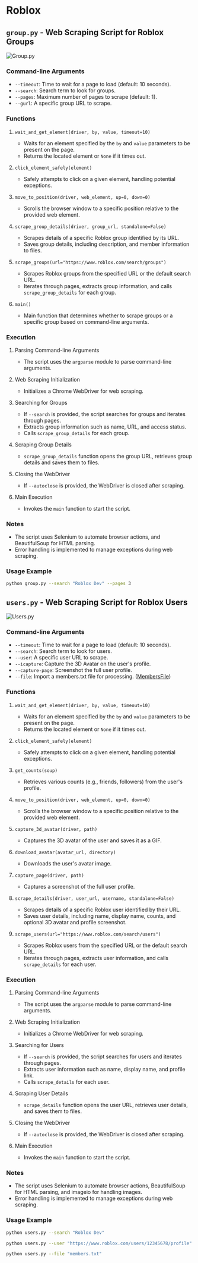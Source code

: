 # Roblox

## `group.py` - Web Scraping Script for Roblox Groups

![Group.py](../.github/assets/Code_BoLvoW97Gq.gif)

### Command-line Arguments

- `--timeout`: Time to wait for a page to load (default: 10 seconds).
- `--search`: Search term to look for groups.
- `--pages`: Maximum number of pages to scrape (default: 1).
- `--gurl`: A specific group URL to scrape.

### Functions

1. `wait_and_get_element(driver, by, value, timeout=10)`
    - Waits for an element specified by the `by` and `value` parameters to be present on the page.
    - Returns the located element or `None` if it times out.

2. `click_element_safely(element)`
    - Safely attempts to click on a given element, handling potential exceptions.

3. `move_to_position(driver, web_element, up=0, down=0)`
    - Scrolls the browser window to a specific position relative to the provided web element.

4. `scrape_group_details(driver, group_url, standalone=False)`
    - Scrapes details of a specific Roblox group identified by its URL.
    - Saves group details, including description, and member information to files.

5. `scrape_groups(url="https://www.roblox.com/search/groups")`
    - Scrapes Roblox groups from the specified URL or the default search URL.
    - Iterates through pages, extracts group information, and calls `scrape_group_details` for each group.

6. `main()`
    - Main function that determines whether to scrape groups or a specific group based on command-line arguments.

### Execution

1. Parsing Command-line Arguments
    - The script uses the `argparse` module to parse command-line arguments.

2. Web Scraping Initialization
    - Initializes a Chrome WebDriver for web scraping.

3. Searching for Groups
    - If `--search` is provided, the script searches for groups and iterates through pages.
    - Extracts group information such as name, URL, and access status.
    - Calls `scrape_group_details` for each group.

4. Scraping Group Details
    - `scrape_group_details` function opens the group URL, retrieves group details and saves them to files.

5. Closing the WebDriver
    - If `--autoclose` is provided, the WebDriver is closed after scraping.

6. Main Execution
    - Invokes the `main` function to start the script.

### Notes

- The script uses Selenium to automate browser actions, and BeautifulSoup for HTML parsing.
- Error handling is implemented to manage exceptions during web scraping.

### Usage Example

```bash
python group.py --search "Roblox Dev" --pages 3
```



## `users.py` - Web Scraping Script for Roblox Users

![Users.py](../.github/assets/chrome_eJze3s3T4h.gif)

### Command-line Arguments

- `--timeout`: Time to wait for a page to load (default: 10 seconds).
- `--search`: Search term to look for users.
- `--user`: A specific user URL to scrape.
- `--icapture`: Capture the 3D Avatar on the user's profile.
- `--capture-page`: Screenshot the full user profile.
- `--file`: Import a members.txt file for processing. ([MembersFile](https://github.com/0xYami/moderate/wiki/MembersFile))

### Functions

1. `wait_and_get_element(driver, by, value, timeout=10)`
    - Waits for an element specified by the `by` and `value` parameters to be present on the page.
    - Returns the located element or `None` if it times out.

2. `click_element_safely(element)`
    - Safely attempts to click on a given element, handling potential exceptions.

3. `get_counts(soup)`
    - Retrieves various counts (e.g., friends, followers) from the user's profile.

4. `move_to_position(driver, web_element, up=0, down=0)`
    - Scrolls the browser window to a specific position relative to the provided web element.

5. `capture_3d_avatar(driver, path)`
    - Captures the 3D avatar of the user and saves it as a GIF.

6. `download_avatar(avatar_url, directory)`
    - Downloads the user's avatar image.

7. `capture_page(driver, path)`
    - Captures a screenshot of the full user profile.

8. `scrape_details(driver, user_url, username, standalone=False)`
    - Scrapes details of a specific Roblox user identified by their URL.
    - Saves user details, including name, display name, counts, and optional 3D avatar and profile screenshot.

9. `scrape_users(url="https://www.roblox.com/search/users")`
    - Scrapes Roblox users from the specified URL or the default search URL.
    - Iterates through pages, extracts user information, and calls `scrape_details` for each user.

### Execution

1. Parsing Command-line Arguments
    - The script uses the `argparse` module to parse command-line arguments.

2. Web Scraping Initialization
    - Initializes a Chrome WebDriver for web scraping.

3. Searching for Users
    - If `--search` is provided, the script searches for users and iterates through pages.
    - Extracts user information such as name, display name, and profile link.
    - Calls `scrape_details` for each user.

4. Scraping User Details
    - `scrape_details` function opens the user URL, retrieves user details, and saves them to files.

5. Closing the WebDriver
    - If `--autoclose` is provided, the WebDriver is closed after scraping.

6. Main Execution
    - Invokes the `main` function to start the script.

### Notes

- The script uses Selenium to automate browser actions, BeautifulSoup for HTML parsing, and imageio for handling images.
- Error handling is implemented to manage exceptions during web scraping.

### Usage Example

```bash
python users.py --search "Roblox Dev"
```

```bash
python users.py --user "https://www.roblox.com/users/12345678/profile"
```

```bash
python users.py --file "members.txt"
```